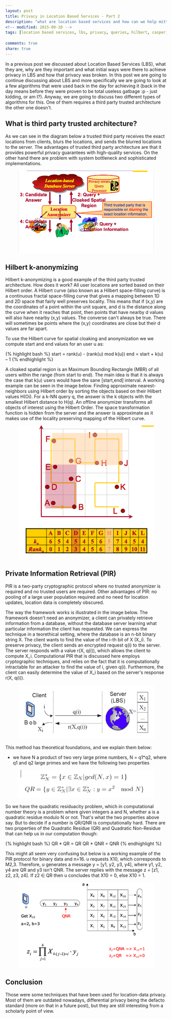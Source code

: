 ```yaml
---
layout: post
title: Privacy in Location Based Services - Part 2
description: "what are location based services and how can we help mittigate the security vulnerabilities"
<!-- modified: 2015-09-10 -->
tags: [location based services, lbs, privacy, queries, hilbert, casper, pir]

comments: true
share: true
---
```


In a previous post we discussed about Location Based Services (LBS), what they are, why are they important and what initial ways were there to achieve privacy in LBS and how that privacy was broken. In this post we are going to continue discussing about LBS and more specifically we are going to look at a few algorithms that were used back in the day for achieving it (back in the day means before they were proven to be total useless gatbage :p - just kidding, or am I?). Anyway, we are going to discuss two different types of algorithms for this. One of them requires a third party trusted architecture the other one doesn't. 

## What is third party trusted architecture?

As we can see in the diagram below a  trusted third party receives the exact locations from clients, blurs the locations, and sends the blurred locations to the server. The advantages of trusted third party architecture are that it provides powerful privacy guarantees with high-quality services. On the other hand there are problem with system bottleneck and sophisticated implementations.

<figure class="center">
	<a href="/images/third-trusted.png"><img src="/images/third-trusted.png" alt=""></a>
</figure>


## Hilbert k-anonymizing

Hilbert k-anonymizing is a good example of the third party trusted architecture. How does it work? All user locations are sorted based on their Hilbert order. A Hilbert curve (also known as a Hilbert space-filling curve) is a continuous fractal space-filling curve that gives a mapping between 1D and 2D space that fairly well preserves locality. This means that if (x,y) are the coordinates of a point within the unit square, and d is the distance along the curve when it reaches that point, then points that have nearby d values will also have nearby (x,y) values. The converse can't always be true. There will sometimes be points where the (x,y) coordinates are close but their d values are far apart.

To use the Hilbert curve for spatial cloaking and anonymization we we compute start and end values for an user u as:

{% highlight bash %}
start = rank(u) - (rank(u) mod k(u))
end = start + k(u) – 1
{% endhighlight %}

A cloaked spatial region is an Maximum Bounding Rectangle (MBR) of all users within the range (from start to end). The main idea is that it is always the case that k(u) users would have the sane [start,end] interval. A working example can be seen in the image below. Finding approximate nearest-neighbors using Hilbert order by sorting the objects based on their Hilbert values H(Oi). For a k-NN query q, the answer is the k objects with the smallest Hilbert distance to H(q). An offline anonymizer transforms all objects of interest using the Hilbert Order. The space transformation function is hidden from the server and the answer is approximate as it makes use of the locality preserving mapping of the Hilbert curve.  


<figure class="center">
	<a href="/images/hilbert.png"><img src="/images/hilbert.png" alt=""></a>
</figure>

## Private Information Retrieval (PIR)

PIR is a two-party cryptographic protocol where no trusted anonymizer is required and no trusted users are required. Other advantages of PIR: no pooling of a large user population required and no need for location updates, location data is completely obscured. 

The way the framework works is illustrated in the image below. The framework doesn't need an anonymizer, a client can privately retrieve information from a database, without the database server learning what particular information the client has requested. We can express the technique in a teorethical setting, where the database is an n-bit binary string X. The client wants to find the value of the i-th bit of X (X_i). To preserve privacy, the client sends an encrypted request q(i) to the server. The server responds with a value r(X, q(i)), which allows the client to compute X_i. Computational PIR that is discussed here employs cryptographic techniques, and relies on the fact that it is computationally intractable for an attacker to find the value of i, given q(i). Furthermore, the client can easily determine the value of X_i based on the server's response r(X, q(i)).

<figure class="center">
	<a href="/images/pir-schema.png"><img src="/images/pir-schema.png" alt=""></a>
</figure>

This method has theoretical foundations, and we explain them below:
 - we have N a product of two very large prime numbers, N = q1*q2, where q1 and q2 large primes and we have the following two properties

<figure class="center">
	<a href="/images/pir-props.png"><img src="/images/pir-props.png" alt=""></a>
</figure>

So we have the quadratic residuacity problem, which in computational number theory is a problem where  given integers a and N, whether a is a quadratic residue modulo  N or not. That's what the two properties above say. But to decide if a number is QR/QNR is computationally hard. 
There are two properties of the Quadratic Residue (QR) and Quadratic Non-Residue that can help us in our computation though:

{% highlight bash %}
QR * QR = QR
QR * QNR = QNR
{% endhighlight %}

This might all seem very confusing but below is a working example of the PIR protocol for binary data and n=16. u requests X10, which corresponds to M2,3. Therefore, u generates a message y = [y1, y2, y3, y4], where y1, y2, y4 are QR and y3 isn't QNR. The server replies with the message
z = [z1, z2, z3, z4]. If z2 ∈ QR then u concludes that X10 = 0, else X10 = 1.

<figure class="center">
	<a href="/images/pir-example.png"><img src="/images/pir-example.png" alt=""></a>
</figure>


## Conclusion

Those were some techniques that have been used for location-data privacy. Most of them are outdated nowadays, differential privacy being the defacto standard (more on that in a future post), but they are still interesting from a scholarly point of view.